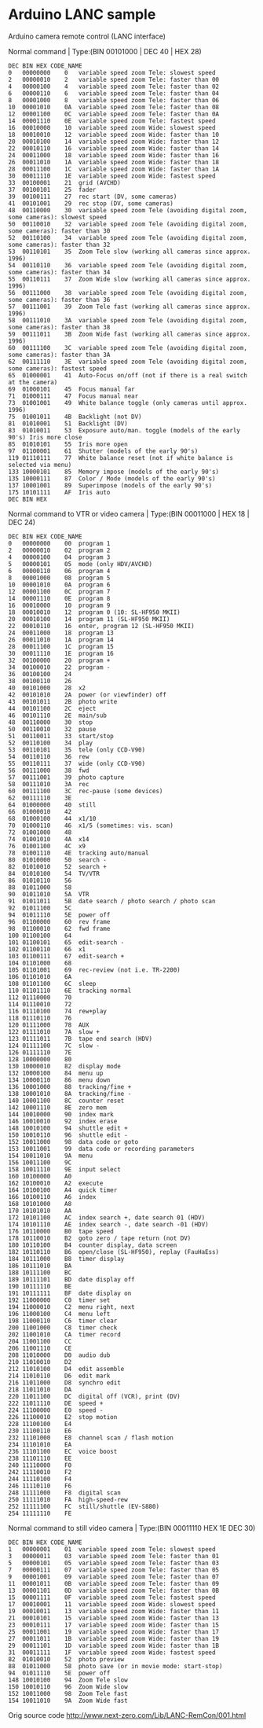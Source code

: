 # Arduino LANC sample
Arduino camera remote control (LANC interface)

Normal command | Type:(BIN 00101000 | DEC 40 | HEX 28)

	DEC	BIN	HEX CODE_NAME
	0	00000000	0	variable speed zoom Tele: slowest speed
	2	00000010	2	variable speed zoom Tele: faster than 00
	4	00000100	4	variable speed zoom Tele: faster than 02
	6	00000110	6	variable speed zoom Tele: faster than 04
	8	00001000	8	variable speed zoom Tele: faster than 06
	10	00001010	0A	variable speed zoom Tele: faster than 08
	12	00001100	0C	variable speed zoom Tele: faster than 0A
	14	00001110	0E	variable speed zoom Tele: fastest speed
	16	00010000	10	variable speed zoom Wide: slowest speed
	18	00010010	12	variable speed zoom Wide: faster than 10
	20	00010100	14	variable speed zoom Wide: faster than 12
	22	00010110	16	variable speed zoom Wide: faster than 14
	24	00011000	18	variable speed zoom Wide: faster than 16
	26	00011010	1A	variable speed zoom Wide: faster than 18
	28	00011100	1C	variable speed zoom Wide: faster than 1A
	30	00011110	1E	variable speed zoom Wide: fastest speed
	33	00100001	21	grid (AVCHD)
	37	00100101	25	fader
	39	00100111	27	rec start (DV, some cameras)
	41	00101001	29	rec stop (DV, some cameras)
	48	00110000	30	variable speed zoom Tele (avoiding digital zoom, some cameras): slowest speed
	50	00110010	32	variable speed zoom Tele (avoiding digital zoom, some cameras): faster than 30
	52	00110100	34	variable speed zoom Tele (avoiding digital zoom, some cameras): faster than 32
	53	00110101	35	Zoom Tele slow (working all cameras since approx. 1996)
	54	00110110	36	variable speed zoom Tele (avoiding digital zoom, some cameras): faster than 34
	55	00110111	37	Zoom Wide slow (working all cameras since approx. 1996)
	56	00111000	38	variable speed zoom Tele (avoiding digital zoom, some cameras): faster than 36
	57	00111001	39	Zoom Tele fast (working all cameras since approx. 1996)
	58	00111010	3A	variable speed zoom Tele (avoiding digital zoom, some cameras): faster than 38
	59	00111011	3B	Zoom Wide fast (working all cameras since approx. 1996)
	60	00111100	3C	variable speed zoom Tele (avoiding digital zoom, some cameras): faster than 3A
	62	00111110	3E	variable speed zoom Tele (avoiding digital zoom, some cameras): fastest speed
	65	01000001	41	Auto-Focus on/off (not if there is a real switch at the camera)
	69	01000101	45	Focus manual far
	71	01000111	47	Focus manual near
	73	01001001	49	White balance toggle (only cameras until approx. 1996)
	75	01001011	4B	Backlight (not DV)
	81	01010001	51	Backlight (DV)
	83	01010011	53	Exposure auto/man. toggle (models of the early 90's) Iris more close
	85	01010101	55	Iris more open
	97	01100001	61	Shutter (models of the early 90's)
	119	01110111	77	White balance reset (not if white balance is selected via menu)
	133	10000101	85	Memory impose (models of the early 90's)
	135	10000111	87	Color / Mode (models of the early 90's)
	137	10001001	89	Superimpose (models of the early 90's)
	175	10101111	AF	Iris auto
	DEC	BIN	HEX	

Normal command to VTR or video camera | Type:(BIN 00011000 | HEX 18 | DEC 24)

	DEC	BIN	HEX	CODE_NAME
	0	00000000	00	program 1
	2	00000010	02	program 2
	4	00000100	04	program 3
	5	00000101	05	mode (only HDV/AVCHD)
	6	00000110	06	program 4
	8	00001000	08	program 5
	10	00001010	0A	program 6
	12	00001100	0C	program 7
	14	00001110	0E	program 8
	16	00010000	10	program 9
	18	00010010	12	program 0 (10: SL-HF950 MKII)
	20	00010100	14	program 11 (SL-HF950 MKII)
	22	00010110	16	enter, program 12 (SL-HF950 MKII)
	24	00011000	18	program 13
	26	00011010	1A	program 14
	28	00011100	1C	program 15
	30	00011110	1E	program 16
	32	00100000	20	program +
	34	00100010	22	program -
	36	00100100	24	
	38	00100110	26	
	40	00101000	28	x2
	42	00101010	2A	power (or viewfinder) off
	43	00101011	2B	photo write
	44	00101100	2C	eject
	46	00101110	2E	main/sub
	48	00110000	30	stop
	50	00110010	32	pause
	51	00110011	33	start/stop
	52	00110100	34	play
	53	00110101	35	tele (only CCD-V90)
	54	00110110	36	rew
	55	00110111	37	wide (only CCD-V90)
	56	00111000	38	fwd
	57	00111001	39	photo capture
	58	00111010	3A	rec
	60	00111100	3C	rec-pause (some devices)
	62	00111110	3E	
	64	01000000	40	still
	66	01000010	42	
	68	01000100	44	x1/10
	70	01000110	46	x1/5 (sometimes: vis. scan)
	72	01001000	48	
	74	01001010	4A	x14
	76	01001100	4C	x9
	78	01001110	4E	tracking auto/manual
	80	01010000	50	search -
	82	01010010	52	search +
	84	01010100	54	TV/VTR
	86	01010110	56	
	88	01011000	58	
	90	01011010	5A	VTR
	91	01011011	5B	date search / photo search / photo scan
	92	01011100	5C	
	94	01011110	5E	power off
	96	01100000	60	rev frame
	98	01100010	62	fwd frame
	100	01100100	64	
	101	01100101	65	edit-search -
	102	01100110	66	x1
	103	01100111	67	edit-search +
	104	01101000	68	
	105	01101001	69	rec-review (not i.e. TR-2200)
	106	01101010	6A	
	108	01101100	6C	sleep
	110	01101110	6E	tracking normal
	112	01110000	70	
	114	01110010	72	
	116	01110100	74	rew+play
	118	01110110	76	
	120	01111000	78	AUX
	122	01111010	7A	slow +
	123	01111011	7B	tape end search (HDV)
	124	01111100	7C	slow -
	126	01111110	7E	
	128	10000000	80	
	130	10000010	82	display mode
	132	10000100	84	menu up
	134	10000110	86	menu down
	136	10001000	88	tracking/fine +
	138	10001010	8A	tracking/fine -
	140	10001100	8C	counter reset
	142	10001110	8E	zero mem
	144	10010000	90	index mark
	146	10010010	92	index erase
	148	10010100	94	shuttle edit +
	150	10010110	96	shuttle edit -
	152	10011000	98	data code or goto
	153	10011001	99	data code or recording parameters
	154	10011010	9A	menu
	156	10011100	9C	
	158	10011110	9E	input select
	160	10100000	A0	
	162	10100010	A2	execute
	164	10100100	A4	quick timer
	166	10100110	A6	index
	168	10101000	A8	
	170	10101010	AA	
	172	10101100	AC	index search +, date search 01 (HDV)
	174	10101110	AE	index search -, date search -01 (HDV)
	176	10110000	B0	tape speed
	178	10110010	B2	goto zero / tape return (not DV)
	180	10110100	B4	counter display, data screen
	182	10110110	B6	open/close (SL-HF950), replay (FauHaEss)
	184	10111000	B8	timer display
	186	10111010	BA	
	188	10111100	BC	
	189	10111101	BD	date display off
	190	10111110	BE	
	191	10111111	BF	date display on
	192	11000000	C0	timer set
	194	11000010	C2	menu right, next
	196	11000100	C4	menu left
	198	11000110	C6	timer clear
	200	11001000	C8	timer check
	202	11001010	CA	timer record
	204	11001100	CC	
	206	11001110	CE	
	208	11010000	D0	audio dub
	210	11010010	D2	
	212	11010100	D4	edit assemble
	214	11010110	D6	edit mark
	216	11011000	D8	synchro edit
	218	11011010	DA	
	220	11011100	DC	digital off (VCR), print (DV)
	222	11011110	DE	speed +
	224	11100000	E0	speed -
	226	11100010	E2	stop motion
	228	11100100	E4	
	230	11100110	E6	
	232	11101000	E8	channel scan / flash motion
	234	11101010	EA	
	236	11101100	EC	voice boost
	238	11101110	EE	
	240	11110000	F0	
	242	11110010	F2	
	244	11110100	F4	
	246	11110110	F6	
	248	11111000	F8	digital scan
	250	11111010	FA	high-speed-rew
	252	11111100	FC	still/shuttle (EV-S880)
	254	11111110	FE	

Normal command to still video camera | Type:(BIN 00011110 HEX 1E DEC 30)

	DEC	BIN	HEX	CODE_NAME
	1	00000001	01	variable speed zoom Tele: slowest speed
	3	00000011	03	variable speed zoom Tele: faster than 01
	5	00000101	05	variable speed zoom Tele: faster than 03
	7	00000111	07	variable speed zoom Tele: faster than 05
	9	00001001	09	variable speed zoom Tele: faster than 07
	11	00001011	0B	variable speed zoom Tele: faster than 09
	13	00001101	0D	variable speed zoom Tele: faster than 0B
	15	00001111	0F	variable speed zoom Tele: fastest speed
	17	00010001	11	variable speed zoom Wide: slowest speed
	19	00010011	13	variable speed zoom Wide: faster than 11
	21	00010101	15	variable speed zoom Wide: faster than 13
	23	00010111	17	variable speed zoom Wide: faster than 15
	25	00011001	19	variable speed zoom Wide: faster than 17
	27	00011011	1B	variable speed zoom Wide: faster than 19
	29	00011101	1D	variable speed zoom Wide: faster than 1B
	31	00011111	1F	variable speed zoom Wide: fastest speed
	82	01010010	52	photo preview
	88	01011000	58	photo save (or in movie mode: start-stop)
	94	01011110	5E	power off
	148	10010100	94	Zoom Tele slow
	150	10010110	96	Zoom Wide slow
	152	10011000	98	Zoom Tele fast
	154	10011010	9A	Zoom Wide fast
				
				
				
				

Orig source code
http://www.next-zero.com/Lib/LANC-RemCon/001.html
